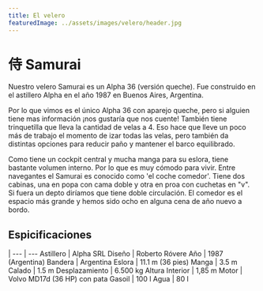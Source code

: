 ```yaml
---
title: El velero
featuredImage: ../assets/images/velero/header.jpg
---
```


# 侍 Samurai

Nuestro velero Samurai es un Alpha 36 (versión queche). Fue construido
en el astillero Alpha en el año 1987 en Buenos Aires, Argentina. 

Por lo que vimos es el único Alpha 36 con aparejo queche, pero si
alguien tiene mas información ¡nos gustaría que nos cuente! También tiene
trinquetilla que lleva la cantidad de velas a 4. Eso hace que lleve un
poco más de trabajo el momento de izar todas las velas, pero también da
distintas opciones para reducir paño y mantener el barco equilibrado.

Como tiene un cockpit central y mucha manga para su eslora, tiene
bastante volumen interno. Por lo que es muy cómodo para vivir.
Entre navegantes el Samurai es conocido como 'el coche comedor'. 
Tiene dos cabinas, una en popa con cama doble y otra en proa
con cuchetas en "v". Si fuera un depto diríamos que tiene doble circulación.
El comedor es el espacio más grande y hemos sido ocho en alguna cena de año
nuevo a bordo. 

## Espicificaciones

 | 
--- | ---
Astillero | Alpha SRL
Diseño | Roberto Róvere
Año | 1987 (Argentina)
Bandera | Argentina
Eslora | 11.1 m (36 pies)
Manga | 3.5 m
Calado | 1.5 m
Desplazamiento | 6.500 kg
Altura Interior | 1,85 m
Motor | Volvo MD17d (36 HP) con pata
Gasoil | 100 l
Agua | 80 l
